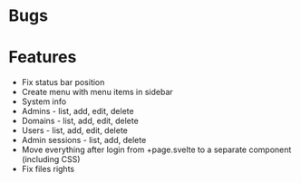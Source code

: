 # Bugs



# Features

- Fix status bar position
- Create menu with menu items in sidebar
- System info
- Admins - list, add, edit, delete
- Domains - list, add, edit, delete
- Users - list, add, edit, delete
- Admin sessions - list, add, delete
- Move everything after login from +page.svelte to a separate component (including CSS)
- Fix files rights
